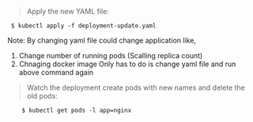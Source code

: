 >Apply the new YAML file:
```
 $ kubectl apply -f deployment-update.yaml
```

 Note: By changing yaml file could change application like,
 1) Change number of running pods (Scalling replica count)
 2) Chnaging docker image
 Only has to do is change yaml file and run above command again

 >Watch the deployment create pods with new names and delete the old pods:

```
    $ kubectl get pods -l app=nginx
```